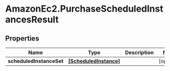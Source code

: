 # AmazonEc2.PurchaseScheduledInstancesResult

## Properties

Name | Type | Description | Notes
------------ | ------------- | ------------- | -------------
**scheduledInstanceSet** | [**[ScheduledInstance]**](ScheduledInstance.md) |  | [optional] 


